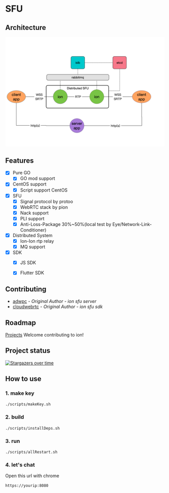 # SFU

## Architecture

![arch](arch.png)
## Features

- [x] Pure GO
	- [x] GO mod support
- [x] CentOS support
	- [x] Script support CentOS
- [x] SFU
	- [x] Signal protocol by protoo
	- [x] WebRTC stack by pion
	- [x] Nack support
	- [x] PLI support
	- [x] Anti-Loss-Package 30%~50%(local test by Eye/Network-Link-Conditioner)
- [x] Distributed System
	- [x] Ion-Ion rtp relay
	- [x] MQ support

- [x] SDK
	- [x] JS SDK
	- [x] Flutter SDK


## Contributing
* [adwpc](https://github.com/adwpc) - *Original Author - ion sfu server*
* [cloudwebrtc](https://github.com/cloudwebrtc) - *Original Author - ion sfu sdk*

## Roadmap


[Projects](https://github.com/pion/ion/projects/1)
Welcome contributing to ion!

## Project status
[![Stargazers over time](https://starchart.cc/pion/ion.svg)](https://starchart.cc/pion/ion)

## How to use
### 1. make key
```
./scripts/makeKey.sh
```
### 2. build
```
./scripts/installDeps.sh
```
### 3. run
```
./scripts/allRestart.sh
```
### 4. let's chat
Open this url with chrome

```
https://yourip:8080
```


